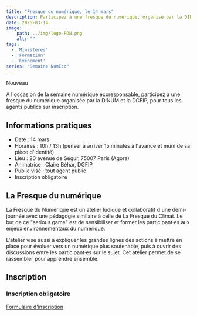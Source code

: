 ```yaml
---
title: "Fresque du numérique, le 14 mars"
description: Participez à une fresque du numérique, organisé par la DINUM et la DGFIP, le 14 mars 2025
date: 2025-03-14
image:
    path: ../img/logo-FDN.png
    alt: ""
tags:
  - 'Ministères'
  - 'Formation'
  - 'Événement'
series: "Semaine NumEco"
---
```


<p class="fr-badge fr-badge--success fr-badge--no-icon">Nouveau</p>

<!-- chapô-->
A l'occasion de la semaine numérique écoresponsable, participez à une fresque du numérique organisée par la DINUM et la DGFIP, pour tous les agents publics sur inscription.

<!-- texte-->

## Informations pratiques

* Date : 14 mars
* Horaires : 10h / 13h (penser à arriver 15 minutes à l'avance et muni de sa pièce d'identité)
* Lieu : 20 avenue de Ségur, 75007 Paris (Agora)
* Animatrice : Claire Béhar, DGFIP
* Public visé : tout agent public
* Inscription obligatoire

## La Fresque du numérique

La Fresque du Numérique est un atelier ludique et collaboratif d'une demi-journée avec une pédagogie similaire à celle de La Fresque du Climat. Le but de ce "serious game" est de sensibiliser et former les participant·es aux enjeux environnementaux du numérique.

L'atelier vise aussi à expliquer les grandes lignes des actions à mettre en place pour évoluer vers un numérique plus soutenable, puis à ouvrir des discussions entre les participant·es sur le sujet. Cet atelier permet de se rassembler pour apprendre ensemble.

## Inscription

<div class="fr-callout">
    <h3 class="fr-callout__title">Inscription obligatoire</h3>
    <a class="fr-btn" href="https://grist.numerique.gouv.fr/o/docs/forms/1MmRRb9XJUL9CZgmQ9EMsS/55" target="_blank">
			Formulaire d'inscription
    </a>
</div>
